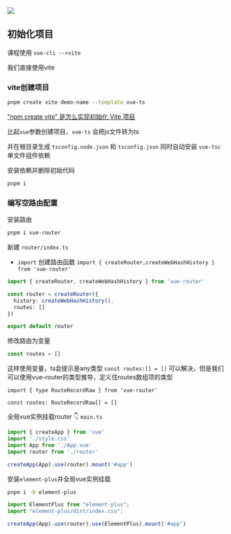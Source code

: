 ![](https://kingan-md-img.oss-cn-guangzhou.aliyuncs.com/blog/20221208155348.png)

## 初始化项目

课程使用 `vue-cli -->vite`

我们直接使用vite

### vite创建项目


```bash
pnpm create vite demo-name --template vue-ts
```

[“npm create vite” 是怎么实现初始化 Vite 项目](https://www.ge69.com/58640.html)

比起`vue`参数创建项目，`vue-ts` 会把js文件转为ts

并在根目录生成  `tsconfig.node.json` 和 `tsconfig.json`
同时自动安装 `vue-tsc` 单文件组件依赖

安装依赖并删除初始代码
```bash
pnpm i
```

### 编写空路由配置

安装路由
```bash
pnpm i vue-router
```

新建 `router/index.ts`

- `import` 创建路由函数 `import { createRouter,createWebHashHistory } from 'vue-router'`

```ts
import { createRouter, createWebHashHistory } from 'vue-router'

const router = createRouter({
  history: createWebHashHistory(),
  routes: []
})

export default router
```

修改路由为变量
```ts
const routes = []
```

这样使用变量，ts会提示是any类型
`const routes:[] = []` 可以解决，但是我们可以使用vue-router的类型推导，定义住routes数组项的类型

`import { type RouteRecordRaw } from 'vue-router'`

`const routes: RouteRecordRaw[] = []`

全局vue实例挂载router
👇 `main.ts`
```ts
import { createApp } from 'vue'
import './style.css'
import App from './App.vue'
import router from './router'

createApp(App).use(router).mount('#app')
```

安装`element-plus`并全局vue实例挂载
```bash
pnpm i -D element-plus
```
```ts
import ElementPlus from "element-plus";
import "element-plus/dist/index.css";

createApp(App).use(router).use(ElementPlus).mount('#app')
```